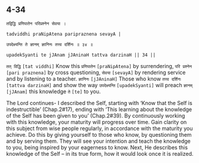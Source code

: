 ## 4-34


```shloka-sa
तद्विद्धि प्रणिपातेन परिप्रश्नेन सेवया ।
```
```shloka-sa-hk
tadviddhi praNipAtena paripraznena sevayA |
```
```shloka-sa
उपदेक्ष्यन्ति ते ज्ञानम् ज्ञानिनः तत्त्व दर्शिनः ॥ ३४ ॥
```
```shloka-sa-hk
upadekSyanti te jJAnam jJAninaH tattva darzinaH || 34 ||
```

`तत् विद्धि` `[tat viddhi]` Know this `प्रणिपातेन` `[praNipAtena]` by surrendering, `परि प्रश्नेन` `[pari praznena]` by cross questioning, `सेवया` `[sevayA]` by rendering service and by listening to a teacher. `ज्ञानिनः` `[jJAninaH]` Those who know `तत्त्व दर्शिनः` `[tattva darzinaH]` and show the way `उपदेक्ष्यन्ति` `[upadekSyanti]` will preach `ज्ञानम्` `[jJAnam]` this knowledge `ते` `[te]` to you.

The Lord continues- I described the Self, starting with ‘Know that the Self is indestructible’ (Chap.2#17), ending with ‘This learning about the knowledge of the Self has been given to you’ (Chap.2#39). By continuously working with this knowledge, your maturity will progress over time. Gain clarity on this subject from wise people regularly, in accordance with the maturity you achieve. Do this by giving yourself to those who know, by questioning them and by serving them. They will see your intention and teach the knowledge to you, being inspired by your eagerness to know.
Next, He describes this knowledge of the Self – in its true form, how it would look once it is realized.

